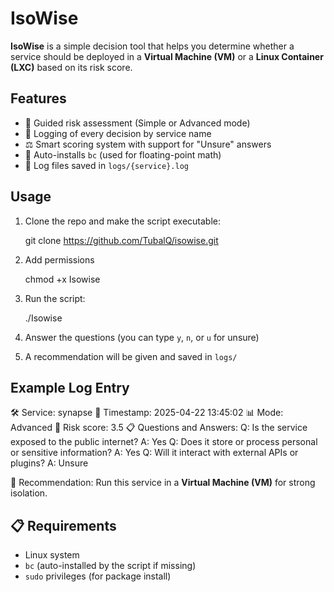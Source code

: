 # IsoWise 

**IsoWise** is a simple decision tool that helps you determine whether a service should be deployed in a **Virtual Machine (VM)** or a **Linux Container (LXC)** based on its risk score.



## Features

- 🧠 Guided risk assessment (Simple or Advanced mode)
- 🗾️ Logging of every decision by service name
- ⚖️ Smart scoring system with support for "Unsure" answers
- 🔧 Auto-installs `bc` (used for floating-point math)
- 📁 Log files saved in `logs/{service}.log`



## Usage

1. Clone the repo and make the script executable:

   
   git clone https://github.com/TubalQ/isowise.git
   

2. Add permissions


   chmod +x Isowise
   

3. Run the script:

   
   ./Isowise
   

4. Answer the questions (you can type `y`, `n`, or `u` for unsure)

5. A recommendation will be given and saved in `logs/`


## Example Log Entry

🛠️  Service: synapse
📅 Timestamp: 2025-04-22 13:45:02
📊 Mode: Advanced
🧠 Risk score: 3.5
📋 Questions and Answers:
Q: Is the service exposed to the public internet?
A: Yes
Q: Does it store or process personal or sensitive information?
A: Yes
Q: Will it interact with external APIs or plugins?
A: Unsure

🧱 Recommendation: Run this service in a **Virtual Machine (VM)** for strong isolation.




## 📋 Requirements

-  Linux system
- `bc` (auto-installed by the script if missing)
- `sudo` privileges (for package install)



